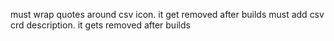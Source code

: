 must wrap quotes around csv icon. it get removed after builds
must add csv crd description. it gets removed after builds
